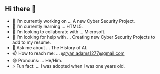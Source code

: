 ## Hi there 👋
- 🔭 I’m currently working on ... A new Cyber Security Project.
- 🌱 I’m currently learning ... HTML5.
- 👯 I’m looking to collaborate with ... Microsoft.
- 🤔 I’m looking for help with ... Creating new Cyber Security Projects to add to my resume.
- 💬 Ask me about ... The History of AI.
- 📫 How to reach me: ... @ryan.adams1277@gmail.com
- 😄 Pronouns: ... He/Him.
- ⚡ Fun fact: ... I was adopted when I was one years old.
